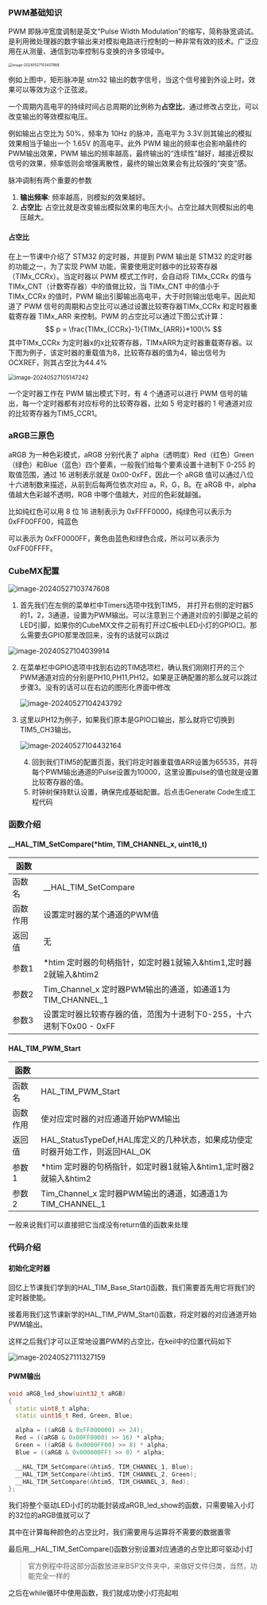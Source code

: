 ### PWM基础知识

PWM 即脉冲宽度调制是英文“Pulse Width Modulation”的缩写，简称脉宽调试。是利用微处理器的数字输出来对模拟电路进行控制的一种非常有效的技术。广泛应用在从测量、通信到功率控制与变换的许多领域中。

<img src=".assets/image-20240527103407868.png" alt="image-20240527103407868" style="zoom:50%;" />

例如上图中，矩形脉冲是 stm32 输出的数字信号，当这个信号接到外设上时，效果可以等效为这个正弦波。

一个周期内高电平的持续时间占总周期的比例称为**占空比**，通过修改占空比，可以改变输出的等效模拟电压。

例如输出占空比为 50%，频率为 10Hz 的脉冲，高电平为 3.3V.则其输出的模拟效果相当于输出一个 1.65V 的高电平。此外 PWM 输出的频率也会影响最终的 PWM输出效果，PWM 输出的频率越高，最终输出的“连续性”越好，越接近模拟信号的效果，频率低则会增强离散性，最终的输出效果会有比较强的“突变”感。

脉冲调制有两个重要的参数

1. **输出频率**: 频率越高，则模拟的效果越好。
2. **占空比**: 占空比就是改变输出模拟效果的电压大小。占空比越大则模拟出的电压越大。

#### 占空比

在上一节课中介绍了 STM32 的定时器，并提到 PWM 输出是 STM32 的定时器的功能之一，为了实现 PWM 功能，需要使用定时器中的比较寄存器（TIMx_CCRx）。当定时器以 PWM 模式工作时，会自动将 TIMx_CCRx 的值与 TIMx_CNT（计数寄存器）中的值做比较，当 TIMx_CNT 中的值小于 TIMx_CCRx 的值时，PWM 输出引脚输出高电平，大于时则输出低电平。因此知道了 PWM 信号的周期和占空比可以通过设置比较寄存器TIMx_CCRx 和定时器重载寄存器 TIMx_ARR 来控制。PWM 的占空比可以通过下图公式计算：
$$
p = \frac{TIMx_{CCRx}-1}{TIMx_{ARR}}*100\%
$$
其中TIMx_CCRx 为定时器x的x比较寄存器，TIMxARR为定时器重载寄存器。以下图为例子，该定时器的重载值为8，比较寄存器的值为4，输出信号为OCXREF，则其占空比为44.4%

<img src=".assets/image-20240527105147242.png" alt="image-20240527105147242" style="zoom: 80%;" />

一个定时器工作在 PWM 输出模式下时，有 4 个通道可以进行 PWM 信号的输出，每一个定时器都有对应标号的比较寄存器，比如 5 号定时器的 1 号通道对应的比较寄存器为TIM5_CCR1。

### aRGB三原色

aRGB 为一种色彩模式，aRGB 分别代表了 alpha（透明度）Red（红色）Green（绿色）和Blue（蓝色）四个要素，一般我们给每个要素设置十进制下 0-255 的取值范围，通过 16 进制表示就是 0x00-0xFF，因此一个 aRGB 值可以通过八位十六进制数来描述，从前到后每两位依次对应 a，R，G，B。在 aRGB 中，alpha 值越大色彩越不透明，RGB 中哪个值越大，对应的色彩就越强。

比如纯红色可以用 8 位 16 进制表示为 0xFFFF0000，纯绿色可以表示为 0xFF00FF00，纯蓝色

可以表示为 0xFF0000FF，黄色由蓝色和绿色合成，所以可以表示为 0xFF00FFFF。

### CubeMX配置

![image-20240527103747608](.assets/image-20240527103747608.png)

1. 首先我们在左侧的菜单栏中Timers选项中找到TIM5， 并打开右侧的定时器5的1，2，3通道，设置为PWM输出。可以注意到三个通道对应的引脚是之前的LED引脚，如果你的CubeMX文件之前有打开过C板中LED小灯的GPIO口。那么需要去GPIO那里改回来，没有的话就可以跳过

![image-20240527104039914](.assets/image-20240527104039914.png)

2. 在菜单栏中GPIO选项中找到右边的TIM选项栏，确认我们刚刚打开的三个PWM通道对应的分别是PH10,PH11,PH12。如果是正确配置的那么就可以跳过步骤3。没有的话可以在右边的图形化界面中修改

	![image-20240527104243792](.assets/image-20240527104243792.png)

3. 这里以PH12为例子，如果我们原本是GPIO口输出，那么就将它切换到TIM5_CH3输出。

	![image-20240527104432164](.assets/image-20240527104432164.png)

	4. 回到我们TIM5的配置页面，我们将定时器重载值ARR设置为65535，并将每个PWM输出通道的Pulse设置为10000，这里设置pulse的值也就是设置比较寄存器的值。
	5. 时钟树保持默认设置，确保完成基础配置。后点击Generate Code生成工程代码

### 函数介绍

#### __HAL_TIM_SetCompare(*htim, TIM_CHANNEL_x, uint16_t)

| 函数     |                                                              |
| -------- | ------------------------------------------------------------ |
| 函数名   | __HAL_TIM_SetCompare                                         |
| 函数作用 | 设置定时器的某个通道的PWM值                                  |
| 返回值   | 无                                                           |
| 参数1    | *htim 定时器的句柄指针，如定时器1就输入&htim1,定时器2就输入&htim2 |
| 参数2    | Tim_Channel_x 定时器PWM输出的通道，如通道1为TIM_CHANNEL_1    |
| 参数3    | 设置定时器比较寄存器的值，范围为十进制下0-255，十六进制下0x00 - 0xFF |

#### HAL_TIM_PWM_Start

| 函数     |                                                              |
| -------- | ------------------------------------------------------------ |
| 函数名   | HAL_TIM_PWM_Start                                            |
| 函数作用 | 使对应定时器的对应通道开始PWM输出                            |
| 返回值   | HAL_StatusTypeDef,HAL库定义的几种状态，如果成功使定时器开始工作，则返回HAL_OK |
| 参数1    | *htim 定时器的句柄指针，如定时器1就输入&htim1,定时器2就输入&htim2 |
| 参数2    | Tim_Channel_x 定时器PWM输出的通道，如通道1为TIM_CHANNEL_1    |

一般来说我们可以直接把它当成没有return值的函数来处理

### 代码介绍

#### 初始化定时器

回忆上节课我们学到的HAL_TIM_Base_Start()函数，我们需要首先用它将我们的定时器使能。

接着用我们这节课新学的HAL_TIM_PWM_Start()函数，将定时器的对应通道开始PWM输出。

这样之后我们才可以正常地设置PWM的占空比，在keil中的位置代码如下

![image-20240527111327159](.assets/image-20240527111327159.png)

#### PWM输出

```c++
void aRGB_led_show(uint32_t aRGB)
{
  static uint8_t alpha;
  static uint16_t Red, Green, Blue;

  alpha = ((aRGB & 0xFF000000) >> 24);
  Red = ((aRGB & 0x00FF0000) >> 16) * alpha;
  Green = ((aRGB & 0x0000FF00) >> 8) * alpha;
  Blue = ((aRGB & 0x000000FF) >> 0) * alpha;

  __HAL_TIM_SetCompare(&htim5, TIM_CHANNEL_1, Blue);
  __HAL_TIM_SetCompare(&htim5, TIM_CHANNEL_2, Green);
  __HAL_TIM_SetCompare(&htim5, TIM_CHANNEL_3, Red);
};
```

我们将整个驱动LED小灯的功能封装成aRGB_led_show的函数，只需要输入小灯的32位的aRGB值就可以了

其中在计算每种颜色的占空比时，我们需要用与运算将不需要的数据置零

最后用__HAL_TIM_SetCompare()函数分别设置对应通道的占空比即可驱动小灯

> 官方例程中将这部分函数放进来BSP文件夹中，来做好文件归类，当然，功能完全一样的

之后在while循环中使用函数，我们就成功使小灯亮起啦